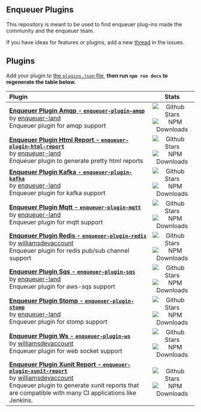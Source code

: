 ## Enqueuer Plugins


This repository is meant to be used to find enqueuer plug-ins made the community and the enqueuer team.

If you have ideas for features or plugins, add a new [thread](https://github.com/enqueuer-land/plugins-list/issues) in the issues.

##  Plugins

Add your plugin to [the `plugins.json` file](https://github.com/enqueuer-land/plugins-list/edit/master/plugins.json), **then run `npm run docs` to regenerate the table below.**

<!-- ⛔️ AUTO-GENERATED-CONTENT:START (GENERATE_ENQUEUER_PLUGIN_TABLE)
- Do not remove or modify this section. Make all updates to plugins.json -->
| Plugin | Stats |
|:---------------------------|:-----------:|
| **[Enqueuer Plugin Amqp - `enqueuer-plugin-amqp`](https://github.com/enqueuer-land/enqueuer-plugin-amqp)** <br/> by [enqueuer-land](http://github.com/enqueuer-land) <br/> Enqueuer plugin for amqp support | ![Github Stars](https://img.shields.io/github/stars/enqueuer-land/enqueuer-plugin-amqp.svg?label=Stars&style=for-the-badge) <br/> ![NPM Downloads](https://img.shields.io/npm/dt/enqueuer-plugin-amqp.svg?label=Downloads&style=for-the-badge)|
| **[Enqueuer Plugin Html Report - `enqueuer-plugin-html-report`](https://github.com/enqueuer-land/enqueuer-plugin-html-report)** <br/> by [enqueuer-land](http://github.com/enqueuer-land) <br/> Enqueuer plugin to generate pretty html reports | ![Github Stars](https://img.shields.io/github/stars/enqueuer-land/enqueuer-plugin-html-report.svg?label=Stars&style=for-the-badge) <br/> ![NPM Downloads](https://img.shields.io/npm/dt/enqueuer-plugin-html-report.svg?label=Downloads&style=for-the-badge)|
| **[Enqueuer Plugin Kafka - `enqueuer-plugin-kafka`](https://github.com/enqueuer-land/enqueuer-plugin-kafka)** <br/> by [enqueuer-land](http://github.com/enqueuer-land) <br/> Enqueuer plugin for kafka support | ![Github Stars](https://img.shields.io/github/stars/enqueuer-land/enqueuer-plugin-kafka.svg?label=Stars&style=for-the-badge) <br/> ![NPM Downloads](https://img.shields.io/npm/dt/enqueuer-plugin-kafka.svg?label=Downloads&style=for-the-badge)|
| **[Enqueuer Plugin Mqtt - `enqueuer-plugin-mqtt`](https://github.com/enqueuer-land/enqueuer-plugin-mqtt)** <br/> by [enqueuer-land](http://github.com/enqueuer-land) <br/> Enqueuer plugin for mqtt support | ![Github Stars](https://img.shields.io/github/stars/enqueuer-land/enqueuer-plugin-mqtt.svg?label=Stars&style=for-the-badge) <br/> ![NPM Downloads](https://img.shields.io/npm/dt/enqueuer-plugin-mqtt.svg?label=Downloads&style=for-the-badge)|
| **[Enqueuer Plugin Redis - `enqueuer-plugin-redis`](https://github.com/williamsdevaccount/enqueuer-plugin-redis)** <br/> by [williamsdevaccount](http://github.com/williamsdevaccount) <br/> Enqueuer plugin for redis pub/sub channel support | ![Github Stars](https://img.shields.io/github/stars/williamsdevaccount/enqueuer-plugin-redis.svg?label=Stars&style=for-the-badge) <br/> ![NPM Downloads](https://img.shields.io/npm/dt/enqueuer-plugin-redis.svg?label=Downloads&style=for-the-badge)|
| **[Enqueuer Plugin Sqs - `enqueuer-plugin-sqs`](https://github.com/enqueuer-land/enqueuer-plugin-sqs)** <br/> by [enqueuer-land](http://github.com/enqueuer-land) <br/> Enqueuer plugin for aws-sqs support | ![Github Stars](https://img.shields.io/github/stars/enqueuer-land/enqueuer-plugin-sqs.svg?label=Stars&style=for-the-badge) <br/> ![NPM Downloads](https://img.shields.io/npm/dt/enqueuer-plugin-sqs.svg?label=Downloads&style=for-the-badge)|
| **[Enqueuer Plugin Stomp - `enqueuer-plugin-stomp`](https://github.com/enqueuer-land/enqueuer-plugin-stomp)** <br/> by [enqueuer-land](http://github.com/enqueuer-land) <br/> Enqueuer plugin for stomp support | ![Github Stars](https://img.shields.io/github/stars/enqueuer-land/enqueuer-plugin-stomp.svg?label=Stars&style=for-the-badge) <br/> ![NPM Downloads](https://img.shields.io/npm/dt/enqueuer-plugin-stomp.svg?label=Downloads&style=for-the-badge)|
| **[Enqueuer Plugin Ws - `enqueuer-plugin-ws`](https://github.com/williamsdevaccount/enqueuer-plugin-ws)** <br/> by [williamsdevaccount](http://github.com/williamsdevaccount) <br/> Enqueuer plugin for web socket support | ![Github Stars](https://img.shields.io/github/stars/williamsdevaccount/enqueuer-plugin-ws.svg?label=Stars&style=for-the-badge) <br/> ![NPM Downloads](https://img.shields.io/npm/dt/enqueuer-plugin-ws.svg?label=Downloads&style=for-the-badge)|
| **[Enqueuer Plugin Xunit Report - `enqueuer-plugin-xunit-report`](https://github.com/williamsdevaccount/enqueuer-plugin-xunit-report)** <br/> by [williamsdevaccount](http://github.com/williamsdevaccount) <br/> Enqueuer plugin to generate xunit reports that are compatible with many CI applications like Jenkins. | ![Github Stars](https://img.shields.io/github/stars/williamsdevaccount/enqueuer-plugin-xunit-report.svg?label=Stars&style=for-the-badge) <br/> ![NPM Downloads](https://img.shields.io/npm/dt/enqueuer-plugin-xunit-report.svg?label=Downloads&style=for-the-badge)|
<!-- ⛔️ AUTO-GENERATED-CONTENT:END - Do not remove or modify this section. Make all updates to plugins.json -->
